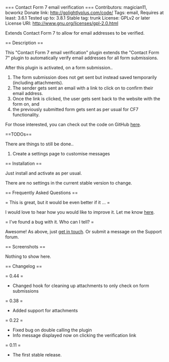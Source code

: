 === Contact Form 7 email verification ===
Contributors: magician11, bcworkz
Donate link: http://golightlyplus.com/code/
Tags: email, 
Requires at least: 3.6.1
Tested up to: 3.8.1
Stable tag: trunk
License: GPLv2 or later
License URI: http://www.gnu.org/licenses/gpl-2.0.html

Extends Contact Form 7 to allow for email addresses to be verified.

== Description ==

This "Contact Form 7 email verification" plugin extends the "Contact Form 7" plugin to automatically verify email addresses for all form submissions.

After this plugin is activated, on a form submission..

1. The form submission does not get sent but instead saved temporarily (including attachments).
2. The sender gets sent an email with a link to click on to confirm their email address.
3. Once the link is clicked, the user gets sent back to the website with the form on, and
4. the previously submitted form gets sent as per usual for CF7 functionality.

For those interested, you can check out the code on GitHub [here](https://github.com/magician11/wpcf7-email-verification "WP CF7 email verification code on GitHub").

==TODOs==

There are things to still be done..

1. Create a settings page to customise messages

== Installation ==

Just install and activate as per usual.

There are no settings in the current stable version to change.

== Frequently Asked Questions ==

= This is great, but it would be even better if it ... =

I would love to hear how you would like to improve it. Let me know [here](http://golightlyplus.com/contact-andrew/ "Contact Andrew").

= I've found a bug with it. Who can I tell? =

Awesome! As above, just [get in touch](http://golightlyplus.com/contact-andrew/ "Contact Andrew"). Or submit a message on the Support forum.

== Screenshots ==

Nothing to show here.

== Changelog ==

= 0.44 =
* Changed hook for cleaning up attachments to only check on form submissions

= 0.38 =
* Added support for attachments

= 0.22 =
* Fixed bug on double calling the plugin
* Info message displayed now on clicking the verification link

= 0.11 =
* The first stable release.